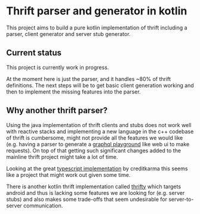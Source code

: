 # Thrift parser and generator in kotlin
This project aims to build a pure kotlin implementation of thrift including a parser, client generator and server stub generator.

## Current status
This project is currently work in progress.

At the moment here is just the parser, and it handles ~80% of thrift definitions.
The next steps will be to get basic client generation working and then to implement the missing features into the parser.

## Why another thrift parser?
Using the java implementation of thrift clients and stubs does not work well with reactive stacks
and implementing a new language in the c++ codebase of thrift is cumbersome,
might not provide all the features we would like (e.g. having a parser to generate a
[graphql playground](https://github.com/graphql/graphql-playground) like web ui to make requests).
On top of that getting such significant changes added to the mainline thrift project might take a lot of time.

Looking at the great [typescript implementation](https://github.com/creditkarma/thrift-typescript) by creditkarma this
seems like a project that might work out given some time.

There is another kotlin thrift implementation called [thrifty](https://github.com/microsoft/thrifty)
which targets android and thus is lacking some features we are looking for (e.g. server stubs)
and also makes some trade-offs that seem undesirable for server-to-server communication. 